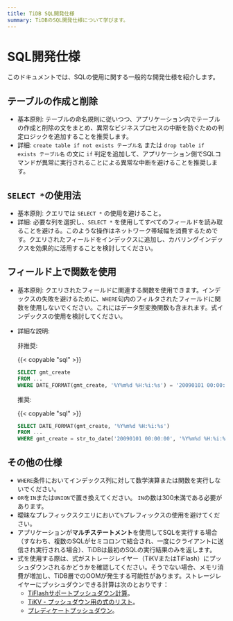 ```yaml
---
title: TiDB SQL開発仕様
summary: TiDBのSQL開発仕様について学びます。
---
```


# SQL開発仕様

このドキュメントでは、SQLの使用に関する一般的な開発仕様を紹介します。

## テーブルの作成と削除

- 基本原則: テーブルの命名規則に従いつつ、アプリケーション内でテーブルの作成と削除の文をまとめ、異常なビジネスプロセスの中断を防ぐための判定ロジックを追加することを推奨します。
- 詳細: `create table if not exists テーブル名` または `drop table if exists テーブル名` の文に `if` 判定を追加して、アプリケーション側でSQLコマンドが異常に実行されることによる異常な中断を避けることを推奨します。

## `SELECT *`の使用法

- 基本原則: クエリでは `SELECT *` の使用を避けること。
- 詳細: 必要な列を選択し、`SELECT *` を使用してすべてのフィールドを読み取ることを避ける。このような操作はネットワーク帯域幅を消費するためです。クエリされたフィールドをインデックスに追加し、カバリングインデックスを効果的に活用することを検討してください。

## フィールド上で関数を使用

- 基本原則: クエリされたフィールドに関連する関数を使用できます。インデックスの失敗を避けるために、`WHERE`句内のフィルタされたフィールドに関数を使用しないでください。これにはデータ型変換関数も含まれます。式インデックスの使用を検討してください。
- 詳細な説明:

    非推奨:

    {{< copyable "sql" >}}

    ```sql
    SELECT gmt_create
    FROM ...
    WHERE DATE_FORMAT(gmt_create, '%Y%m%d %H:%i:%s') = '20090101 00:00:00'
    ```

    推奨:

    {{< copyable "sql" >}}

    ```sql
    SELECT DATE_FORMAT(gmt_create, '%Y%m%d %H:%i:%s')
    FROM ...
    WHERE gmt_create = str_to_date('20090101 00:00:00', '%Y%m%d %H:%i:%s')
    ```

## その他の仕様

- `WHERE`条件においてインデックス列に対して数学演算または関数を実行しないでください。
- `OR`を`IN`または`UNION`で置き換えてください。 `IN`の数は300未満である必要があります。
- 曖昧なプレフィックスクエリにおいて`%`プレフィックスの使用を避けてください。
- アプリケーションが**マルチステートメント**を使用してSQLを実行する場合（すなわち、複数のSQLがセミコロンで結合され、一度にクライアントに送信され実行される場合）、TiDBは最初のSQLの実行結果のみを返します。
- 式を使用する際は、式がストレージレイヤー（TiKVまたはTiFlash）にプッシュダウンされるかどうかを確認してください。そうでない場合、メモリ消費が増加し、TiDB層でのOOMが発生する可能性があります。ストレージレイヤーにプッシュダウンできる計算は次のとおりです：
    - [TiFlashサポートプッシュダウン計算](/tiflash/tiflash-supported-pushdown-calculations.md)。
    - [TiKV - プッシュダウン用の式のリスト](/functions-and-operators/expressions-pushed-down.md)。
    - [プレディケートプッシュダウン](/predicate-push-down.md)。